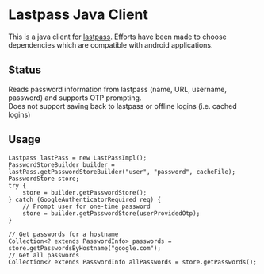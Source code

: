 Lastpass Java Client
========

This is a java client for [lastpass](http://lastpass.com). Efforts have been made to choose dependencies which are compatible with android applications.

Status
--------
Reads password information from lastpass (name, URL, username, password) and supports OTP prompting.  
Does not support saving back to lastpass or offline logins (i.e. cached logins)

Usage
--------
	Lastpass lastPass = new LastPassImpl();
	PasswordStoreBuilder builder = lastPass.getPasswordStoreBuilder("user", "password", cacheFile);
	PasswordStore store;
	try {
		store = builder.getPasswordStore();
	} catch (GoogleAuthenticatorRequired req) {
		// Prompt user for one-time password
		store = builder.getPasswordStore(userProvidedOtp);
	}
	
	// Get passwords for a hostname
	Collection<? extends PasswordInfo> passwords = store.getPasswordsByHostname("google.com");
	// Get all passwords
	Collection<? extends PasswordInfo allPasswords = store.getPasswords();
